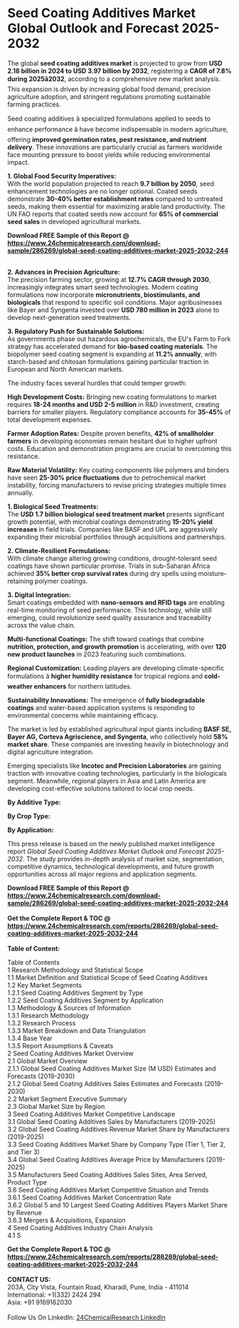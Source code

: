 <h1>Seed Coating Additives Market Global Outlook and Forecast 2025-2032</h1><p>The global <strong>seed coating additives market</strong> is projected to grow from <strong>USD 2.18 billion in 2024 to USD 3.97 billion by 2032</strong>, registering a <strong>CAGR of 7.8% during 2025â2032</strong>, according to a comprehensive new market analysis. This expansion is driven by increasing global food demand, precision agriculture adoption, and stringent regulations promoting sustainable farming practices.</p><p>Seed coating additives â specialized formulations applied to seeds to enhance performance â have become indispensable in modern agriculture, offering <strong>improved germination rates, pest resistance, and nutrient delivery</strong>. These innovations are particularly crucial as farmers worldwide face mounting pressure to boost yields while reducing environmental impact.</p><p><strong>1. Global Food Security Imperatives:</strong><br>
With the world population projected to reach <strong>9.7 billion by 2050</strong>, seed enhancement technologies are no longer optional. Coated seeds demonstrate <strong>30-40% better establishment rates</strong> compared to untreated seeds, making them essential for maximizing arable land productivity. The UN FAO reports that coated seeds now account for <strong>65% of commercial seed sales</strong> in developed agricultural markets.</p><div><b>Download FREE Sample of this Report @ 
            <a href="https://www.24chemicalresearch.com/download-sample/286269/global-seed-coating-additives-market-2025-2032-244">
            https://www.24chemicalresearch.com/download-sample/286269/global-seed-coating-additives-market-2025-2032-244</a></b></div><br><p><strong>2. Advances in Precision Agriculture:</strong><br>
The precision farming sector, growing at <strong>12.7% CAGR through 2030</strong>, increasingly integrates smart seed technologies. Modern coating formulations now incorporate <strong>micronutrients, biostimulants, and biologicals</strong> that respond to specific soil conditions. Major agribusinesses like Bayer and Syngenta invested over <strong>USD 780 million in 2023</strong> alone to develop next-generation seed treatments.</p><p><strong>3. Regulatory Push for Sustainable Solutions:</strong><br>
As governments phase out hazardous agrochemicals, the EU's Farm to Fork strategy has accelerated demand for <strong>bio-based coating materials</strong>. The biopolymer seed coating segment is expanding at <strong>11.2% annually</strong>, with starch-based and chitosan formulations gaining particular traction in European and North American markets.</p><p>The industry faces several hurdles that could temper growth:</p><p><strong>High Development Costs:</strong> Bringing new coating formulations to market requires <strong>18-24 months and USD 2-5 million</strong> in R&amp;D investment, creating barriers for smaller players. Regulatory compliance accounts for <strong>35-45%</strong> of total development expenses.</p><p><strong>Farmer Adoption Rates:</strong> Despite proven benefits, <strong>42% of smallholder farmers</strong> in developing economies remain hesitant due to higher upfront costs. Education and demonstration programs are crucial to overcoming this resistance.</p><p><strong>Raw Material Volatility:</strong> Key coating components like polymers and binders have seen <strong>25-30% price fluctuations</strong> due to petrochemical market instability, forcing manufacturers to revise pricing strategies multiple times annually.</p><p><strong>1. Biological Seed Treatments:</strong><br>
The <strong>USD 1.7 billion biological seed treatment market</strong> presents significant growth potential, with microbial coatings demonstrating <strong>15-20% yield increases</strong> in field trials. Companies like BASF and UPL are aggressively expanding their microbial portfolios through acquisitions and partnerships.</p><p><strong>2. Climate-Resilient Formulations:</strong><br>
With climate change altering growing conditions, drought-tolerant seed coatings have shown particular promise. Trials in sub-Saharan Africa achieved <strong>35% better crop survival rates</strong> during dry spells using moisture-retaining polymer coatings.</p><p><strong>3. Digital Integration:</strong><br>
Smart coatings embedded with <strong>nano-sensors and RFID tags</strong> are enabling real-time monitoring of seed performance. This technology, while still emerging, could revolutionize seed quality assurance and traceability across the value chain.</p><p><strong>Multi-functional Coatings:</strong> The shift toward coatings that combine <strong>nutrition, protection, and growth promotion</strong> is accelerating, with over <strong>120 new product launches</strong> in 2023 featuring such combinations.</p><p><strong>Regional Customization:</strong> Leading players are developing climate-specific formulations â <strong>higher humidity resistance</strong> for tropical regions and <strong>cold-weather enhancers</strong> for northern latitudes.</p><p><strong>Sustainability Innovations:</strong> The emergence of <strong>fully biodegradable coatings</strong> and water-based application systems is responding to environmental concerns while maintaining efficacy.</p><p>The market is led by established agricultural input giants including <strong>BASF SE, Bayer AG, Corteva Agriscience, and Syngenta</strong>, who collectively hold <strong>58% market share</strong>. These companies are investing heavily in biotechnology and digital agriculture integration.</p><p>Emerging specialists like <strong>Incotec and Precision Laboratories</strong> are gaining traction with innovative coating technologies, particularly in the biologicals segment. Meanwhile, regional players in Asia and Latin America are developing cost-effective solutions tailored to local crop needs.</p><p><strong>By Additive Type:</strong></p><p><strong>By Crop Type:</strong></p><p><strong>By Application:</strong></p><p>This press release is based on the newly published market intelligence report <em>Global Seed Coating Additives Market Outlook and Forecast 2025-2032</em>. The study provides in-depth analysis of market size, segmentation, competitive dynamics, technological developments, and future growth opportunities across all major regions and application segments.</p><div><b>Download FREE Sample of this Report @ 
            <a href="https://www.24chemicalresearch.com/download-sample/286269/global-seed-coating-additives-market-2025-2032-244">
            https://www.24chemicalresearch.com/download-sample/286269/global-seed-coating-additives-market-2025-2032-244</a></b></div><br><div><b>Get the Complete Report & TOC @ 
            <a href="https://www.24chemicalresearch.com/reports/286269/global-seed-coating-additives-market-2025-2032-244">
            https://www.24chemicalresearch.com/reports/286269/global-seed-coating-additives-market-2025-2032-244</a></b></div><br>
            <b>Table of Content:</b><p>Table of Contents<br />
1 Research Methodology and Statistical Scope<br />
1.1 Market Definition and Statistical Scope of Seed Coating Additives<br />
1.2 Key Market Segments<br />
1.2.1 Seed Coating Additives Segment by Type<br />
1.2.2 Seed Coating Additives Segment by Application<br />
1.3 Methodology & Sources of Information<br />
1.3.1 Research Methodology<br />
1.3.2 Research Process<br />
1.3.3 Market Breakdown and Data Triangulation<br />
1.3.4 Base Year<br />
1.3.5 Report Assumptions & Caveats<br />
2 Seed Coating Additives Market Overview<br />
2.1 Global Market Overview<br />
2.1.1 Global Seed Coating Additives Market Size (M USD) Estimates and Forecasts (2019-2030)<br />
2.1.2 Global Seed Coating Additives Sales Estimates and Forecasts (2019-2030)<br />
2.2 Market Segment Executive Summary<br />
2.3 Global Market Size by Region<br />
3 Seed Coating Additives Market Competitive Landscape<br />
3.1 Global Seed Coating Additives Sales by Manufacturers (2019-2025)<br />
3.2 Global Seed Coating Additives Revenue Market Share by Manufacturers (2019-2025)<br />
3.3 Seed Coating Additives Market Share by Company Type (Tier 1, Tier 2, and Tier 3)<br />
3.4 Global Seed Coating Additives Average Price by Manufacturers (2019-2025)<br />
3.5 Manufacturers Seed Coating Additives Sales Sites, Area Served, Product Type<br />
3.6 Seed Coating Additives Market Competitive Situation and Trends<br />
3.6.1 Seed Coating Additives Market Concentration Rate<br />
3.6.2 Global 5 and 10 Largest Seed Coating Additives Players Market Share by Revenue<br />
3.6.3 Mergers & Acquisitions, Expansion<br />
4 Seed Coating Additives Industry Chain Analysis<br />
4.1 S</p><div><b>Get the Complete Report & TOC @ 
            <a href="https://www.24chemicalresearch.com/reports/286269/global-seed-coating-additives-market-2025-2032-244">
            https://www.24chemicalresearch.com/reports/286269/global-seed-coating-additives-market-2025-2032-244</a></b></div><br><b>CONTACT US:</b><br>
            203A, City Vista, Fountain Road, Kharadi, Pune, India - 411014<br>
            International: +1(332) 2424 294<br>
            Asia: +91 9169162030 <br><br>
            Follow Us On LinkedIn: <a href="https://www.linkedin.com/company/24chemicalresearch/">24ChemicalResearch LinkedIn</a>